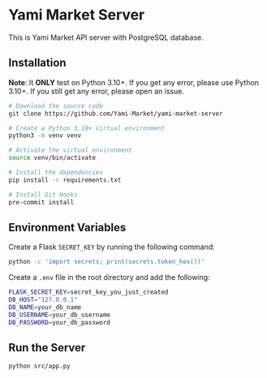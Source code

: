 # Yami Market Server

This is Yami Market API server with PostgreSQL database.

## Installation

**Note**: It **ONLY** test on Python 3.10+. If you get any error,
please use Python 3.10+. If you still get any error, please open an issue.

```bash
# Download the source code
git clone https://github.com/Yami-Market/yami-market-server

# Create a Python 3.10+ virtual environment
python3 -m venv venv

# Activate the virtual environment
source venv/bin/activate

# Install the dependencies
pip install -r requirements.txt

# Install Git Hooks
pre-commit install
```

## Environment Variables

Create a Flask `SECRET_KEY` by running the following command:

```bash
python -c 'import secrets; print(secrets.token_hex())'
```

Create a `.env` file in the root directory and add the following:

```bash
FLASK_SECRET_KEY=secret_key_you_just_created
DB_HOST="127.0.0.1"
DB_NAME=your_db_name
DB_USERNAME=your_db_username
DB_PASSWORD=your_db_password
```

## Run the Server

```bash
python src/app.py
```
